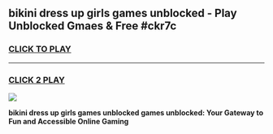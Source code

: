 
## bikini dress up girls games unblocked - Play Unblocked Gmaes & Free #ckr7c
<h3>
<a href="https://news.freeplayer.one?title=bikini_dress_up_girls_games_unblocked&ref=03M">CLICK TO PLAY</a></h3>
<hr>

<h3>
<a href="https://news.freeplayer.one?title=bikini_dress_up_girls_games_unblocked&ref=03M">CLICK 2 PLAY</a>
  
</h3>

<a href="https://news.freeplayer.one?title=bikini_dress_up_girls_games_unblocked&ref=03M"><img src="https://clearcache.store/games.png"></a>


**bikini dress up girls games unblocked games unblocked: Your Gateway to Fun and Accessible Online Gaming**
